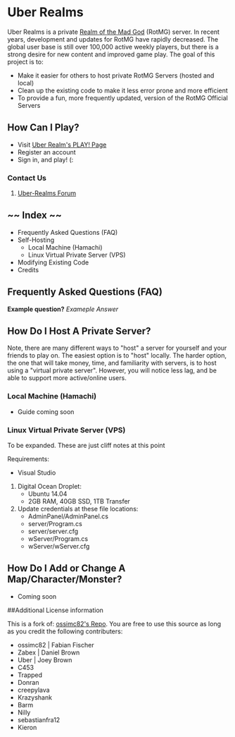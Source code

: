 # Uber Realms #

Uber Realms is a private [Realm of the Mad God](http://uber-realms.com/download.html) (RotMG) server. In recent years, development and updates for RotMG have rapidly decreased. The global user base is still over 100,000 active weekly players, but there is a strong desire for new content and improved game play. The goal of this project is to:

- Make it easier for others to host private RotMG Servers (hosted and local)
- Clean up the existing code to make it less error prone and more efficient
- To provide a fun, more frequently updated, version of the RotMG Official Servers


## How Can I Play? ##

- Visit [Uber Realm's PLAY! Page](http://uber-realms.com/play/)
- Register an account
- Sign in, and play! (:


### Contact Us ###

1. [Uber-Realms Forum](http://uber-realms.com/forum)


## ~~ Index ~~ ##

- Frequently Asked Questions (FAQ)
- Self-Hosting
	- Local Machine (Hamachi)
	- Linux Virtual Private Server (VPS)
- Modifying Existing Code
- Credits


## Frequently Asked Questions (FAQ) ##

**Example question?**
*Exameple Answer*

## How Do I Host A Private Server? ##

Note, there are many different ways to "host" a server for yourself and your friends to play on. The easiest option is to "host" locally. The harder option, the one that will take money, time, and familiarity with servers, is to host using a "virtual private server". However, you will notice less lag, and be able to support more active/online users.

### Local Machine (Hamachi) ###

- Guide coming soon

### Linux Virtual Private Server (VPS) ###

To be expanded. These are just cliff notes at this point

Requirements:
- Visual Studio

1. Digital Ocean Droplet:
    - Ubuntu 14.04
    - 2GB RAM, 40GB SSD, 1TB Transfer
2. Update credentials at these file locations:
    - AdminPanel/AdminPanel.cs
    - server/Program.cs
    - server/server.cfg
    - wServer/Program.cs
    - wServer/wServer.cfg


## How Do I Add or Change A Map/Character/Monster? ##

- Coming soon


##Additional License information

This is a fork of: [ossimc82's Repo](https://github.com/ossimc82/fabiano-swagger-of-doom). You are free to use this source as long as you credit the following contributers:

- ossimc82 | Fabian Fischer
- Zabex | Daniel Brown
- Uber | Joey Brown
- C453
- Trapped
- Donran
- creepylava
- Krazyshank
- Barm
- Nilly
- sebastianfra12
- Kieron